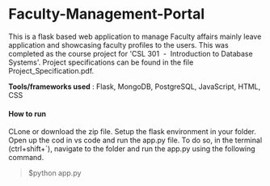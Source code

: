 # Faculty-Management-Portal

This is a flask based web application to manage Faculty affairs mainly leave application and showcasing faculty profiles to the users. This was completed as the course project for 'CSL 301​ ​ - ​ Introduction to Database Systems'. Project specifications can be found in the file Project_Specification.pdf.

**Tools/frameworks used** : Flask, MongoDB, PostgreSQL, JavaScript, HTML, CSS

#### How to run

CLone or download the zip file.
Setup the flask environment in your folder.
Open up the cod in vs code and run the app.py file. To do so, in the terminal (ctrl+shift+`), navigate to the folder and run the app.py using the following command.

> $python app.py